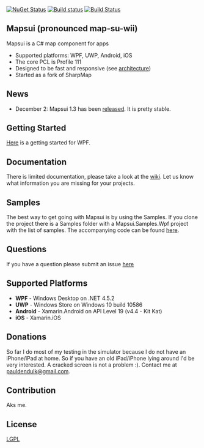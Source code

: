 [![NuGet Status](http://img.shields.io/nuget/v/Mapsui.svg?style=flat)](https://www.nuget.org/packages/Mapsui/)
[![Build status](https://ci.appveyor.com/api/projects/status/p20w43qv4ixkkftp?svg=true)](https://ci.appveyor.com/project/pauldendulk/mapsui)
[![Build Status](https://www.bitrise.io/app/119dabd1302841a1/status.svg?token=KH9mbi7R6uLBz0iUZjbvJw&branch=master)](https://www.bitrise.io/app/119dabd1302841a1)

## Mapsui (pronounced map-su-wii)

Mapsui is a C# map component for apps

- Supported platforms: WPF, UWP, Android, iOS
- The core PCL is Profile 111
- Designed to be fast and responsive (see [architecture](https://github.com/pauldendulk/Mapsui/wiki/Async-Fetching))
- Started as a fork of SharpMap

## News
- December 2: Mapsui 1.3 has been [released](https://github.com/pauldendulk/Mapsui/releases/tag/1.3.0). It is pretty stable. 

## Getting Started
[Here](https://github.com/pauldendulk/Mapsui/wiki/Getting-Started-with-Mapsui) is a getting started for WPF.

## Documentation
There is limited documentation, please take a look at the [wiki](https://github.com/pauldendulk/Mapsui/wiki). Let us know what information you are missing for your projects. 

## Samples
The best way to get going with Mapsui is by using the Samples. If you clone the project there is a Samples folder with a Mapsui.Samples.Wpf project with the list of samples. The accompanying code can be found [here](https://github.com/pauldendulk/Mapsui/tree/master/Samples/Mapsui.Samples.Common/Maps).

## Questions
If you have a question please submit an issue [here](https://github.com/pauldendulk/Mapsui/issues)

## Supported Platforms

- **WPF** - Windows Desktop on .NET 4.5.2
- **UWP** - Windows Store on Windows 10 build 10586
- **Android** - Xamarin.Android on API Level 19 (v4.4 - Kit Kat)
- **iOS** - Xamarin.iOS

## Donations
So far I do most of my testing in the simulator because I do not have an iPhone/iPad at home. So if you have an old iPad/iPhone lying around I'd be very interested. A cracked screen is not a problem :). Contact me at pauldendulk@gmail.com.

## Contribution
Aks me.

## License 

[LGPL](https://raw.githubusercontent.com/pauldendulk/Mapsui/master/LICENSE.md)
